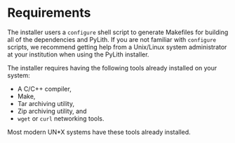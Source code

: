 # Requirements

The installer users a `configure` shell script to generate Makefiles for building all of the dependencies and PyLith.
If you are not familiar with `configure` scripts, we recommend getting help from a Unix/Linux system administrator at your institution when using the PyLith installer.

The installer requires having the following tools already installed on your system:

* A C/C++ compiler,
* Make,
* Tar archiving utility,
* Zip archiving utility, and
* `wget` or `curl` networking tools.

Most modern UN*X systems have these tools already installed.
